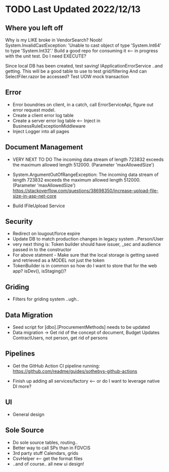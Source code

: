 # TODO  Last Updated 2022/12/13


## Where you left off
Why is my LIKE broke in VendorSearch? Noob!  System.InvalidCastException: 'Unable to cast object of type 'System.Int64' to type 'System.Int32'.'
Build a good repo for consuming it <-- in progress with the unit test. Do I need EXECUTE?


Since local DB has been created, test saving! IApplicationErrorService ..and getting. This will be a good table to use to test grid/filtering
And can SelectFiler.razor be accessed?
Test UOW mock transaction

## Error
- Error boundries on client, in a catch, call ErrorServiceApi, figure out error request model. 
- Create a client error log table
- Create a server error log table <-- Inject in BusinessRuleExceptionMiddleware
- Inject Logger into all pages


## Document Management
- VERY NEXT TO DO  The incoming data stream of length 723832 exceeds the maximum allowed length 512000. (Parameter 'maxAllowedSize')
- System.ArgumentOutOfRangeException: The incoming data stream of length 723832 exceeds the maximum allowed length 512000. (Parameter 'maxAllowedSize')
https://stackoverflow.com/questions/38698350/increase-upload-file-size-in-asp-net-core

- Build IFileUpload Service

## Security
- Redirect on lougout/force expire
- Update DB to match production changes in legacy system ..Person/User
- very next thing is: Token builder should have issuer, _sec and audience passed in to the constructor
- For above statment - Make sure that the local storage is getting saved and retrieved as a MODEL not just the token
- TokenBuilder is in common so how do I want to store that for the web app? isDev(), isStaging()? 

## Griding
- Filters for griding system ..ugh.. 

## Data Migration
- Seed script for [dbo].[ProcurementMethods] needs to be updated
- Data migration -> Get rid of the concept of document, Budget Updates ContractUsers, not person, get rid of persons

## Pipelines
- Get the GitHub Action CI pipeline running: https://github.com/readme/guides/sothebys-github-actions

- Finish up adding all services/factory <-- or do I want to leverage native DI more?

## UI
- General design

## Sole Source
- Do sole source tables, routing.. 
- Better way to call SPs than in FDVCIS
- 3rd party stuff Calendars, grids
- CsvHelper <-- get the format files
- ..and of course.. all new ui design!
